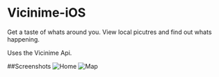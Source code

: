 # Vicinime-iOS

Get a taste of whats around you. View local picutres and find out whats happening.

Uses the Vicinime Api.

##Screenshots
![Home](/../screenshots/screenshots/home.png "Home")
![Map](/../screenshots/screenshots/map.png "Map")

